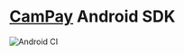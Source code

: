 # [CamPay](https://www.campay.net/) Android SDK

![Android CI](https://github.com/CamPay/android-sdk/workflows/Android%20CI/badge.svg)
